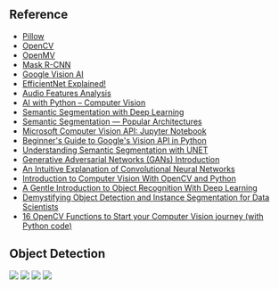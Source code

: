 ## Reference
* [Pillow](https://python-pillow.org)
* [OpenCV](https://opencv.org)
* [OpenMV](https://openmv.io)
* [Mask R-CNN](https://github.com/matterport/Mask_RCNN)
* [Google Vision AI](https://cloud.google.com/vision)
* [EfficientNet Explained!](https://youtu.be/3svIm5UC94I)
* [Audio Features Analysis](https://towardsdatascience.com/a-glance-into-competitive-data-science-the-best-practices-for-computer-vision-2c77c5d98d19)
* [AI with Python – Computer Vision](https://www.tutorialspoint.com/artificial_intelligence_with_python/artificial_intelligence_with_python_computer_vision.htm)
* [Semantic Segmentation with Deep Learning](https://towardsdatascience.com/semantic-segmentation-with-deep-learning-a-guide-and-code-e52fc8958823)
* [Semantic Segmentation — Popular Architectures](https://towardsdatascience.com/semantic-segmentation-popular-architectures-dff0a75f39d0)
* [Microsoft Computer Vision API: Jupyter Notebook](https://github.com/microsoft/Cognitive-Vision-Python)
* [Beginner's Guide to Google's Vision API in Python](https://www.datacamp.com/community/tutorials/beginner-guide-google-vision-api)
* [Understanding Semantic Segmentation with UNET](https://towardsdatascience.com/understanding-semantic-segmentation-with-unet-6be4f42d4b47)
* [Generative Adversarial Networks (GANs) Introduction](https://www.kaggle.com/jesucristo/gan-introduction)
* [An Intuitive Explanation of Convolutional Neural Networks](https://ujjwalkarn.me/2016/08/11/intuitive-explanation-convnets/)
* [Introduction to Computer Vision With OpenCV and Python](https://dzone.com/articles/introduction-to-computer-vision-with-opencv-and-py)
* [A Gentle Introduction to Object Recognition With Deep Learning](https://machinelearningmastery.com/object-recognition-with-deep-learning/)
* [Demystifying Object Detection and Instance Segmentation for Data Scientists](https://towardsdatascience.com/a-hitchhikers-guide-to-object-detection-and-instance-segmentation-ac0146fe8e11)
* [16 OpenCV Functions to Start your Computer Vision journey (with Python code)](https://www.analyticsvidhya.com/blog/2019/03/opencv-functions-computer-vision-python/)

## Object Detection
![](https://github.com/geoffreylink/Projects/blob/master/10%20Computer%20Vision/images/ObjectRecognitionTasks.png)
![](https://github.com/geoffreylink/Projects/blob/master/10%20Computer%20Vision/images/RegionProposals.png)
![](https://github.com/geoffreylink/Projects/blob/master/10%20Computer%20Vision/images/YOLOPredictions.png)
![](https://github.com/geoffreylink/Projects/blob/master/10%20Computer%20Vision/images/ElephantMask.png)

